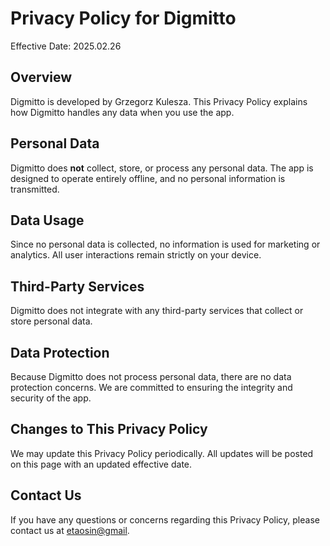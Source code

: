 # Privacy Policy for Digmitto

Effective Date: 2025.02.26

## Overview

Digmitto is developed by Grzegorz Kulesza. This Privacy Policy explains how Digmitto handles any data when you use the app.

## Personal Data

Digmitto does **not** collect, store, or process any personal data. The app is designed to operate entirely offline, and no personal information is transmitted.

## Data Usage

Since no personal data is collected, no information is used for marketing or analytics. All user interactions remain strictly on your device.

## Third-Party Services

Digmitto does not integrate with any third-party services that collect or store personal data.

## Data Protection

Because Digmitto does not process personal data, there are no data protection concerns. We are committed to ensuring the integrity and security of the app.

## Changes to This Privacy Policy

We may update this Privacy Policy periodically. All updates will be posted on this page with an updated effective date.

## Contact Us

If you have any questions or concerns regarding this Privacy Policy, please contact us at [etaosin@gmail](mailto:etaosin@gmail).
